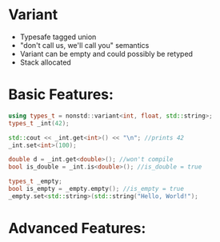 # Variant

 * Typesafe tagged union 
 * "don't call us, we'll call you" semantics
 * Variant can be empty and could possibly be retyped
 * Stack allocated

# Basic Features:
```C++
using types_t = nonstd::variant<int, float, std::string>;
types_t _int(42);

std::cout << _int.get<int>() << "\n"; //prints 42
_int.set<int>(100);

double d = _int.get<double>(); //won't compile
bool is_double = _int.is<double>(); //is_double = true

types_t _empty;
bool is_empty = _empty.empty(); //is_empty = true
_empty.set<std::string>(std::string("Hello, World!");
```

# Advanced Features:
```C++

```
